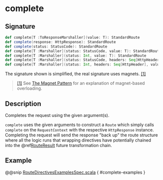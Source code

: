 # complete

## Signature

```scala
def complete[T :ToResponseMarshaller](value: T): StandardRoute
def complete(response: HttpResponse): StandardRoute
def complete(status: StatusCode): StandardRoute
def complete[T :Marshaller](status: StatusCode, value: T): StandardRoute
def complete[T :Marshaller](status: Int, value: T): StandardRoute
def complete[T :Marshaller](status: StatusCode, headers: Seq[HttpHeader], value: T): StandardRoute
def complete[T :Marshaller](status: Int, headers: Seq[HttpHeader], value: T): StandardRoute
```

The signature shown is simplified, the real signature uses magnets. <a id="^1" href="#1">[1]</a>

> <a id="1" href="#^1">[1]</a> See [The Magnet Pattern](http://spray.io/blog/2012-12-13-the-magnet-pattern/) for an explanation of magnet-based overloading.

## Description

Completes the request using the given argument(s).

`complete` uses the given arguments to construct a `Route` which simply calls `complete` on the `RequestContext`
with the respective `HttpResponse` instance.
Completing the request will send the response "back up" the route structure where all the logic runs that wrapping
directives have potentially chained into the @ref[RouteResult](../../routes.md#routeresult) future transformation chain.

## Example

@@snip [RouteDirectivesExamplesSpec.scala](../../../../../../../test/scala/docs/http/scaladsl/server/directives/RouteDirectivesExamplesSpec.scala) { #complete-examples }